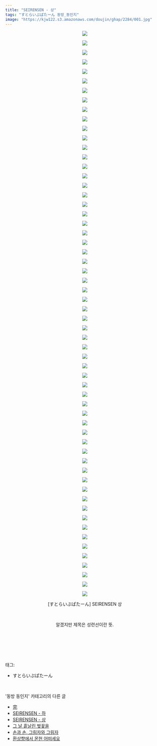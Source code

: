 ```yaml
---
title: "SEIRENSEN - 상"
tags: "すとらいぷぱたーん 동방_동인지"
image: "https://kjw122.s3.amazonaws.com/doujin/ghap/2284/001.jpg"
---
```

<div class="article">
<p style="text-align: center; clear: none; float: none;"><img src="{{ site.imgserver5 }}/ghap/2284/001.jpg"/></p>
<p style="text-align: center; clear: none; float: none;"><img src="{{ site.imgserver5 }}/ghap/2284/002.jpg"/></p>
<p style="text-align: center; clear: none; float: none;"><img src="{{ site.imgserver5 }}/ghap/2284/003.jpg"/></p>
<p style="text-align: center; clear: none; float: none;"><img src="{{ site.imgserver5 }}/ghap/2284/004.jpg"/></p>
<p style="text-align: center; clear: none; float: none;"><img src="{{ site.imgserver5 }}/ghap/2284/005.jpg"/></p>
<p style="text-align: center; clear: none; float: none;"><img src="{{ site.imgserver5 }}/ghap/2284/006.jpg"/></p>
<p style="text-align: center; clear: none; float: none;"><img src="{{ site.imgserver5 }}/ghap/2284/007.jpg"/></p>
<p style="text-align: center; clear: none; float: none;"><img src="{{ site.imgserver5 }}/ghap/2284/008.jpg"/></p>
<p style="text-align: center; clear: none; float: none;"><img src="{{ site.imgserver5 }}/ghap/2284/009.jpg"/></p>
<p style="text-align: center; clear: none; float: none;"><img src="{{ site.imgserver5 }}/ghap/2284/010.jpg"/></p>
<p style="text-align: center; clear: none; float: none;"><img src="{{ site.imgserver5 }}/ghap/2284/011.jpg"/></p>
<p style="text-align: center; clear: none; float: none;"><img src="{{ site.imgserver5 }}/ghap/2284/012.jpg"/></p>
<p style="text-align: center; clear: none; float: none;"><img src="{{ site.imgserver5 }}/ghap/2284/013.jpg"/></p>
<p style="text-align: center; clear: none; float: none;"><img src="{{ site.imgserver5 }}/ghap/2284/014.jpg"/></p>
<p style="text-align: center; clear: none; float: none;"><img src="{{ site.imgserver5 }}/ghap/2284/015.jpg"/></p>
<p style="text-align: center; clear: none; float: none;"><img src="{{ site.imgserver5 }}/ghap/2284/016.jpg"/></p>
<p style="text-align: center; clear: none; float: none;"><img src="{{ site.imgserver5 }}/ghap/2284/017.jpg"/></p>
<p style="text-align: center; clear: none; float: none;"><img src="{{ site.imgserver5 }}/ghap/2284/018.jpg"/></p>
<p style="text-align: center; clear: none; float: none;"><img src="{{ site.imgserver5 }}/ghap/2284/019.jpg"/></p>
<p style="text-align: center; clear: none; float: none;"><img src="{{ site.imgserver5 }}/ghap/2284/020.jpg"/></p>
<p style="text-align: center; clear: none; float: none;"><img src="{{ site.imgserver5 }}/ghap/2284/021.jpg"/></p>
<p style="text-align: center; clear: none; float: none;"><img src="{{ site.imgserver5 }}/ghap/2284/022.jpg"/></p>
<p style="text-align: center; clear: none; float: none;"><img src="{{ site.imgserver5 }}/ghap/2284/023.jpg"/></p>
<p style="text-align: center; clear: none; float: none;"><img src="{{ site.imgserver5 }}/ghap/2284/024.jpg"/></p>
<p style="text-align: center; clear: none; float: none;"><img src="{{ site.imgserver5 }}/ghap/2284/025.jpg"/></p>
<p style="text-align: center; clear: none; float: none;"><img src="{{ site.imgserver5 }}/ghap/2284/026.jpg"/></p>
<p style="text-align: center; clear: none; float: none;"><img src="{{ site.imgserver5 }}/ghap/2284/027.jpg"/></p>
<p style="text-align: center; clear: none; float: none;"><img src="{{ site.imgserver5 }}/ghap/2284/028.jpg"/></p>
<p style="text-align: center; clear: none; float: none;"><img src="{{ site.imgserver5 }}/ghap/2284/029.jpg"/></p>
<p style="text-align: center; clear: none; float: none;"><img src="{{ site.imgserver5 }}/ghap/2284/030.jpg"/></p>
<p style="text-align: center; clear: none; float: none;"><img src="{{ site.imgserver5 }}/ghap/2284/031.jpg"/></p>
<p style="text-align: center; clear: none; float: none;"><img src="{{ site.imgserver5 }}/ghap/2284/032.jpg"/></p>
<p style="text-align: center; clear: none; float: none;"><img src="{{ site.imgserver5 }}/ghap/2284/033.jpg"/></p>
<p style="text-align: center; clear: none; float: none;"><img src="{{ site.imgserver5 }}/ghap/2284/034.jpg"/></p>
<p style="text-align: center; clear: none; float: none;"><img src="{{ site.imgserver5 }}/ghap/2284/035.jpg"/></p>
<p style="text-align: center; clear: none; float: none;"><img src="{{ site.imgserver5 }}/ghap/2284/036.jpg"/></p>
<p style="text-align: center; clear: none; float: none;"><img src="{{ site.imgserver5 }}/ghap/2284/037.jpg"/></p>
<p style="text-align: center; clear: none; float: none;"><img src="{{ site.imgserver5 }}/ghap/2284/038.jpg"/></p>
<p style="text-align: center; clear: none; float: none;"><img src="{{ site.imgserver5 }}/ghap/2284/039.jpg"/></p>
<p style="text-align: center; clear: none; float: none;"><img src="{{ site.imgserver5 }}/ghap/2284/040.jpg"/></p>
<p style="text-align: center; clear: none; float: none;"><img src="{{ site.imgserver5 }}/ghap/2284/041.jpg"/></p>
<p style="text-align: center; clear: none; float: none;"><img src="{{ site.imgserver5 }}/ghap/2284/042.jpg"/></p>
<p style="text-align: center; clear: none; float: none;"><img src="{{ site.imgserver5 }}/ghap/2284/043.jpg"/></p>
<p style="text-align: center; clear: none; float: none;"><img src="{{ site.imgserver5 }}/ghap/2284/044.jpg"/></p>
<p style="text-align: center; clear: none; float: none;"><img src="{{ site.imgserver5 }}/ghap/2284/045.jpg"/></p>
<p style="text-align: center; clear: none; float: none;"><img src="{{ site.imgserver5 }}/ghap/2284/046.jpg"/></p>
<p style="text-align: center; clear: none; float: none;"><img src="{{ site.imgserver5 }}/ghap/2284/047.jpg"/></p>
<p style="text-align: center; clear: none; float: none;"><img src="{{ site.imgserver5 }}/ghap/2284/048.jpg"/></p>
<p style="text-align: center; clear: none; float: none;"><img src="{{ site.imgserver5 }}/ghap/2284/049.jpg"/></p>
<p style="text-align: center; clear: none; float: none;"><img src="{{ site.imgserver5 }}/ghap/2284/050.jpg"/></p>
<p style="text-align: center; clear: none; float: none;"><img src="{{ site.imgserver5 }}/ghap/2284/051.jpg"/></p>
<p style="text-align: center; clear: none; float: none;"><img src="{{ site.imgserver5 }}/ghap/2284/052.jpg"/></p>
<p style="text-align: center; clear: none; float: none;"><img src="{{ site.imgserver5 }}/ghap/2284/053.jpg"/></p>
<p style="text-align: center; clear: none; float: none;"><img src="{{ site.imgserver5 }}/ghap/2284/054.jpg"/></p>
<p style="text-align: center; clear: none; float: none;"><img src="{{ site.imgserver5 }}/ghap/2284/055.jpg"/></p>
<p style="text-align: center; clear: none; float: none;"><img src="{{ site.imgserver5 }}/ghap/2284/056.jpg"/></p>
<p style="text-align: center; clear: none; float: none;"><img src="{{ site.imgserver5 }}/ghap/2284/057.jpg"/></p>
<p style="text-align: center; clear: none; float: none;"><img src="{{ site.imgserver5 }}/ghap/2284/058.jpg"/></p>
<p style="text-align: center; clear: none; float: none;"><img src="{{ site.imgserver5 }}/ghap/2284/059.jpg"/></p>
<p style="text-align: center; clear: none; float: none;"><img src="{{ site.imgserver5 }}/ghap/2284/060.jpg"/></p>
<p style="text-align: center; clear: none; float: none;">[すとらいぷぱたーん] SEIRENSEN 상</p>
<p style="text-align: center; clear: none; float: none;"><br/></p>
<p style="text-align: center; clear: none; float: none;">알겠지만 제목은 성련선이란 뜻.</p>
<p style="text-align: center; clear: none; float: none;"><br/></p>
<p><br/></p>
</div><br/>
<div class="tagTrail">
<p>태그: </p>
<ul>
<li>すとらいぷぱたーん</li>
</ul>
</div><br/>
<div class="another">
<p>'동방 동인지' 카테고리의 다른 글</p>
<ul>
<li><a href="/ghap_2286">完</a></li>
<li><a href="/ghap_2285">SEIRENSEN - 하</a></li>
<li><a href="/ghap_2284">SEIRENSEN - 상</a></li>
<li><a href="/ghap_2283">그 날 흩날린 벚꽃을</a></li>
<li><a href="/ghap_2282">손과 손, 그림자와 그림자</a></li>
<li><a href="/ghap_2279">환상향에서 몬헌 어떠세요</a></li>
</ul>
</div><br/>
<div class="cb_module cb_fluid">
<div class="cb_wrt cb_profile">
</div><!-- commentList close -->
</div><br/>
